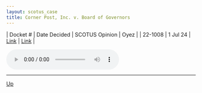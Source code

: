 ```yaml
---
layout: scotus_case
title: Corner Post, Inc. v. Board of Governors
---
```


| Docket # | Date Decided | SCOTUS Opinion | Oyez |
| 22-1008 | 1 Jul 24 | [Link](https://www.supremecourt.gov/opinions/23pdf/603us1r59_4fci.pdf) | [Link](https://www.oyez.org/cases/2023/22-1008) |

<audio controls>
   <source src='./resources/22-1008.mp3' type='audio/mpeg'>
</audio>

<object data='./resources/22-1008.pdf' type='application/pdf'></object>

---

[Up](./README.md)